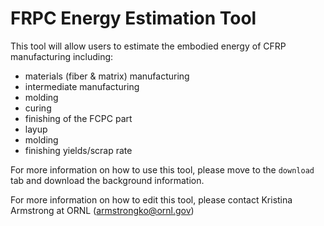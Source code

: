 # FRPC Energy Estimation Tool
This tool will allow users to estimate the embodied energy of CFRP manufacturing including: 
- materials (fiber & matrix) manufacturing
- intermediate manufacturing
- molding
- curing
- finishing of the FCPC part 
- layup
- molding
- finishing yields/scrap rate

 For more information on how to use this tool, please move to the `download` tab and download the background information.

 For more information on how to edit this tool, please contact Kristina Armstrong at ORNL (armstrongko@ornl.gov)
